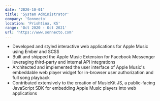 ```yaml
---
date: '2020-10-01'
title: 'System Administrator'
company: 'Sonnecto'
location: 'Prishtina, KS'
range: 'Oct 2020 - Oct 2021'
url: 'https://www.sonnecto.com'
---
```


- Developed and styled interactive web applications for Apple Music using Ember and SCSS
- Built and shipped the Apple Music Extension for Facebook Messenger leveraging third-party and internal API integrations
- Architected and implemented the user interface of Apple Music's embeddable web player widget for in-browser user authorization and full song playback
- Contributed extensively to the creation of MusicKit JS, a public-facing JavaScript SDK for embedding Apple Music players into web applications
